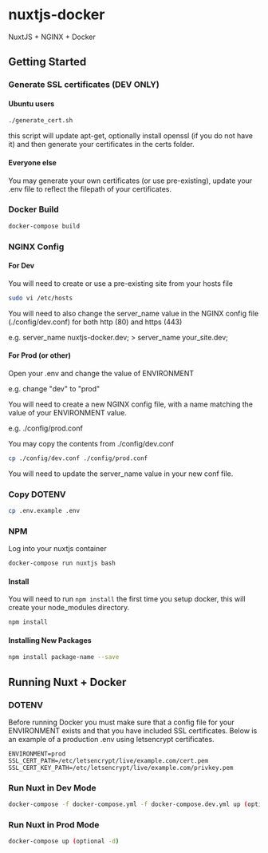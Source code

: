 # nuxtjs-docker
NuxtJS + NGINX + Docker

## Getting Started
### Generate SSL certificates (DEV ONLY)
#### Ubuntu users
``` bash
./generate_cert.sh
```
this script will update apt-get, optionally install openssl (if you do not have it) and then generate your certificates in the certs folder.

#### Everyone else
You may generate your own certificates (or use pre-existing), update your .env file to reflect the filepath of your certificates.

### Docker Build
``` bash
docker-compose build
```

### NGINX Config

#### For Dev
You will need to create or use a pre-existing site from your hosts file

``` bash
sudo vi /etc/hosts
```

You will need to also change the server_name value in the NGINX config file (./config/dev.conf) for both http (80) and https (443)

e.g. server_name nuxtjs-docker.dev; > server_name your_site.dev;
#### For Prod (or other)
Open your .env and change the value of ENVIRONMENT

e.g. change "dev" to "prod"

You will need to create a new NGINX config file, with a name matching the value of your ENVIRONMENT value.

e.g. ./config/prod.conf

You may copy the contents from ./config/dev.conf

``` bash
cp ./config/dev.conf ./config/prod.conf
```

You will need to update the server_name value in your new conf file.

### Copy DOTENV
``` bash
cp .env.example .env
```

### NPM
Log into your nuxtjs container
``` bash
docker-compose run nuxtjs bash
```

#### Install
You will need to run `npm install` the first time you setup docker, this will create your node_modules directory.
``` bash
npm install
```

#### Installing New Packages
``` bash
npm install package-name --save
```

## Running Nuxt + Docker
### DOTENV
Before running Docker you must make sure that a config file for your ENVIRONMENT exists and that you have included SSL certificates. Below is an example of a production .env using letsencrypt certificates.
```
ENVIRONMENT=prod
SSL_CERT_PATH=/etc/letsencrypt/live/example.com/cert.pem
SSL_CERT_KEY_PATH=/etc/letsencrypt/live/example.com/privkey.pem
```

### Run Nuxt in Dev Mode
``` bash
docker-compose -f docker-compose.yml -f docker-compose.dev.yml up (optional -d)
```

### Run Nuxt in Prod Mode
``` bash
docker-compose up (optional -d)
```

